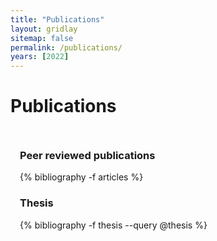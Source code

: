 ```yaml
---
title: "Publications"
layout: gridlay
sitemap: false
permalink: /publications/
years: [2022]
---
```


<style>
.jumbotron{
    padding:3%;
    padding-bottom:10px;
    padding-top:10px;
    margin-top:10px;
    margin-bottom:30px;
}
</style>

# Publications
<div class="jumbotron">

### Peer reviewed publications
{% bibliography -f articles %}

### Thesis
{% bibliography -f thesis --query @thesis %}
</div>